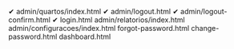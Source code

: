✔ admin/quartos/index.html
✔ admin/logout.html
✔ admin/logout-confirm.html
✔ login.html
admin/relatorios/index.html
admin/configuracoes/index.html
forgot-password.html
change-password.html
dashboard.html